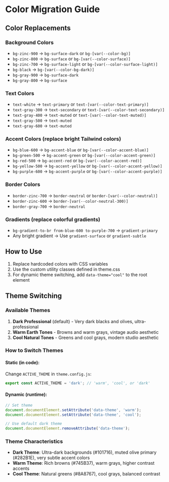 # Color Migration Guide

## Color Replacements

### Background Colors
- `bg-zinc-900` → `bg-surface-dark` or `bg-[var(--color-bg)]`
- `bg-zinc-800` → `bg-surface` or `bg-[var(--color-surface)]`
- `bg-zinc-700` → `bg-surface-light` or `bg-[var(--color-surface-light)]`
- `bg-black` → `bg-[var(--color-bg-dark)]`
- `bg-gray-900` → `bg-surface-dark`
- `bg-gray-800` → `bg-surface`

### Text Colors
- `text-white` → `text-primary` or `text-[var(--color-text-primary)]`
- `text-gray-300` → `text-secondary` or `text-[var(--color-text-secondary)]`
- `text-gray-400` → `text-muted` or `text-[var(--color-text-muted)]`
- `text-gray-500` → `text-muted`
- `text-gray-600` → `text-muted`

### Accent Colors (replace bright Tailwind colors)
- `bg-blue-600` → `bg-accent-blue` or `bg-[var(--color-accent-blue)]`
- `bg-green-500` → `bg-accent-green` or `bg-[var(--color-accent-green)]`
- `bg-red-500` → `bg-accent-red` or `bg-[var(--color-accent-red)]`
- `bg-yellow-500` → `bg-accent-yellow` or `bg-[var(--color-accent-yellow)]`
- `bg-purple-600` → `bg-accent-purple` or `bg-[var(--color-accent-purple)]`

### Border Colors
- `border-zinc-700` → `border-neutral` or `border-[var(--color-neutral)]`
- `border-zinc-600` → `border-[var(--color-neutral-300)]`
- `border-gray-700` → `border-neutral`

### Gradients (replace colorful gradients)
- `bg-gradient-to-br from-blue-600 to-purple-700` → `gradient-primary`
- Any bright gradient → Use `gradient-surface` or `gradient-subtle`

## How to Use

1. Replace hardcoded colors with CSS variables
2. Use the custom utility classes defined in theme.css
3. For dynamic theme switching, add `data-theme="cool"` to the root element

## Theme Switching

### Available Themes
1. **Dark Professional** (default) - Very dark blacks and olives, ultra-professional
2. **Warm Earth Tones** - Browns and warm grays, vintage audio aesthetic
3. **Cool Natural Tones** - Greens and cool grays, modern studio aesthetic

### How to Switch Themes

#### Static (in code):
Change `ACTIVE_THEME` in `theme.config.js`:
```javascript
export const ACTIVE_THEME = 'dark'; // 'warm', 'cool', or 'dark'
```

#### Dynamic (runtime):
```javascript
// Set theme
document.documentElement.setAttribute('data-theme', 'warm');
document.documentElement.setAttribute('data-theme', 'cool');

// Use default dark theme
document.documentElement.removeAttribute('data-theme');
```

### Theme Characteristics
- **Dark Theme**: Ultra-dark backgrounds (#101716), muted olive primary (#282B1E), very subtle accent colors
- **Warm Theme**: Rich browns (#745B37), warm grays, higher contrast accents
- **Cool Theme**: Natural greens (#8A8767), cool grays, balanced contrast